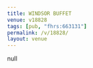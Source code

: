 ```yaml
---
title: WINDSOR BUFFET
venue: v18828
tags: [pub, "fhrs:663131"]
permalink: /v/18828/
layout: venue
---
```

null